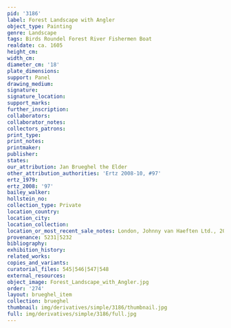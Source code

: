 ```yaml
---
pid: '3186'
label: Forest Landscape with Angler
object_type: Painting
genre: Landscape
tags: Birds Roundel Forest River Fishermen Boat
realdate: ca. 1605
height_cm: 
width_cm: 
diameter_cm: '18'
plate_dimensions: 
support: Panel
drawing_medium: 
signature: 
signature_location: 
support_marks: 
further_inscription: 
collaborators: 
collaborator_notes: 
collectors_patrons: 
print_type: 
print_notes: 
printmaker: 
publisher: 
states: 
our_attribution: Jan Brueghel the Elder
other_attribution_authorities: 'Ertz 2008-10, #97'
ertz_1979: 
ertz_2008: '97'
bailey_walker: 
hollstein_no: 
collection_type: Private
location_country: 
location_city: 
location_collection: 
location_or_most_recent_sale_notes: London, Johnny van Haeften Ltd., 2005
provenance: 5231|5232
bibliography: 
exhibition_history: 
related_works: 
copies_and_variants: 
curatorial_files: 545|546|547|548
external_resources: 
object_image: Forest_Landscape_with_Angler.jpg
order: '274'
layout: brueghel_item
collection: brueghel
thumbnail: img/derivatives/simple/3186/thumbnail.jpg
full: img/derivatives/simple/3186/full.jpg
---
```

